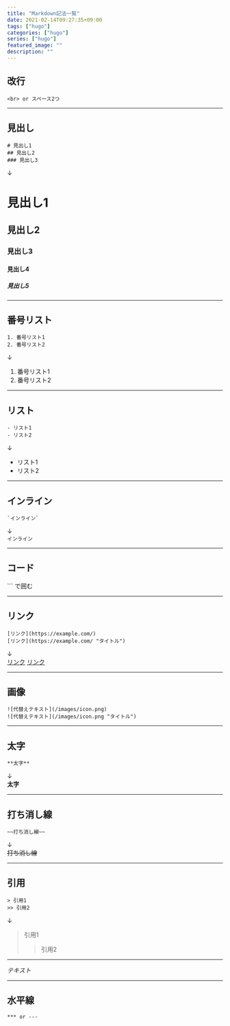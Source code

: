 ```yaml
---
title: "Markdown記法一覧"
date: 2021-02-14T09:27:35+09:00
tags: ["hugo"]
categories: ["hugo"]
series: ["hugo"]
featured_image: ""
description: ""
---
```

## 改行
```
<br> or スペース2つ
```

***

## 見出し
```
# 見出し1
## 見出し2
### 見出し3
```
↓  
# 見出し1
## 見出し2
### 見出し3
#### 見出し4
##### 見出し5

***

## 番号リスト
```
1. 番号リスト1
2. 番号リスト2
```
↓  
1. 番号リスト1
2. 番号リスト2

***

## リスト
```
- リスト1
- リスト2
```
↓  
- リスト1
- リスト2

****

## インライン
```
`インライン`
```
↓  
`インライン`

***

## コード
\`\`\` で囲む


****

## リンク
```
[リンク](https://example.com/)
[リンク](https://example.com/ "タイトル")
```
↓  
[リンク](https://example.com/)
[リンク](https://example.com/ "タイトル")

***

## 画像
```
![代替えテキスト](/images/icon.png)
![代替えテキスト](/images/icon.png "タイトル")
```

****

## 太字
```
**太字**
```
↓  
**太字**

****

## 打ち消し線
```
~~打ち消し線~~
```
↓  
~~打ち消し線~~

***

## 引用
```
> 引用1
>> 引用2
```
↓
> 引用1
>> 引用2

***  
  
*テキスト*

***

## 水平線
```
*** or ---
```
